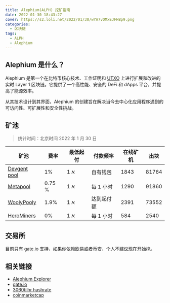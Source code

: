 ```yaml
---
title: Alephium(ALPH) 挖矿指南
date: 2022-01-30 18:43:27
cover: https://s2.loli.net/2022/01/30/wYA7vOMxEJFHBp9.png
categories:
  - 区块链
tags:
  - ALPH
  - Alephium
---
```


## Alephium 是什么？

Alephium 是第一个在比特币核心技术、工作证明和 [UTXO](https://en.wikipedia.org/wiki/Unspent_transaction_output) 上进行扩展和改进的实时 Layer 1 区块链。它提供了一个高性能、安全的 DeFi 和 dApps 平台，并提高了能源效率。

从其技术设计到其界面，Alephium 的创建旨在解决当今去中心化应用程序遇到的可访问性、可扩展性和安全性挑战。

## 矿池

> 统计时间：北京时间 2022 年 1 月 30 日

| 矿池                                              | 费率   | 最低起付 | 付款频率   | 在线矿机 | 出块  |
| ------------------------------------------------- | ------ | -------- | ---------- | -------- | ----- |
| [Devgent pool](https://pool.devgent.net/mining)   | 1%     | 1 א      | 自有钱包   | 1843     | 81764 |
| [Metapool](https://metapool.tech/)                | 0.75 % | 1 א      | 每 1 小时  | 1290     | 91860 |
| [WoolyPooly](https://woolypooly.com/zh/coin/alph) | 1.9%   | 1 א      | 达到起付额 | 2391     | 73552 |
| [HeroMiners](https://alephium.herominers.com/)    | 0%     | 1 א      | 每 1 小时  | 584      | 2540  |

## 交易所

目前只有 gate.io 支持，如果你依赖欧易或者币安，个人不建议现在开始挖。

## 相关链接

- [Alephium Explorer](https://explorer.alephium.org/)
- [gate.io](https://www.gate.io/cn/myaccount/deposit/ALPH)
- [3060tilhr hashrate](https://www.hashrate.no/3060tilhr)
- [coinmarketcap](https://coinmarketcap.com/zh/currencies/alephium/)
